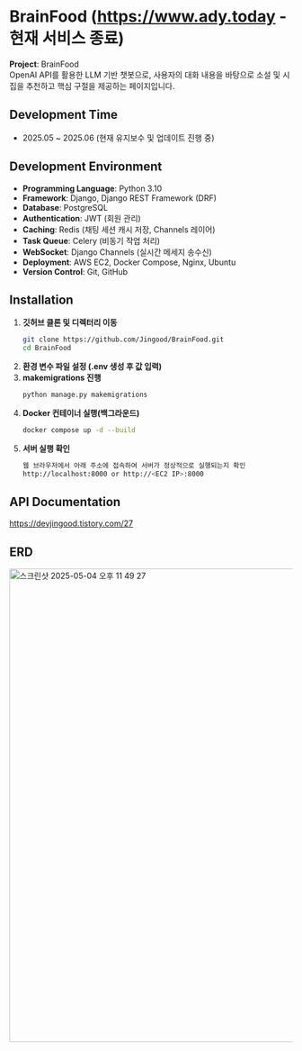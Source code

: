 # BrainFood (https://www.ady.today - 현재 서비스 종료)

**Project**: BrainFood  
OpenAI API를 활용한 LLM 기반 챗봇으로, 사용자의 대화 내용을 바탕으로 소설 및 시집을 추천하고 핵심 구절을 제공하는 페이지입니다.


## Development Time
- 2025.05 ~ 2025.06 (현재 유지보수 및 업데이트 진행 중)


## Development Environment
- **Programming Language**: Python 3.10  
- **Framework**: Django, Django REST Framework (DRF)  
- **Database**: PostgreSQL  
- **Authentication**: JWT (회원 관리)  
- **Caching**: Redis (채팅 세션 캐시 저장, Channels 레이어)  
- **Task Queue**: Celery (비동기 작업 처리)  
- **WebSocket**: Django Channels (실시간 메세지 송수신)  
- **Deployment**: AWS EC2, Docker Compose, Nginx, Ubuntu  
- **Version Control**: Git, GitHub  


## Installation

1. **깃허브 클론 및 디렉터리 이동**
   ```bash
   git clone https://github.com/Jingood/BrainFood.git
   cd BrainFood

2. **환경 변수 파일 설정 (.env 생성 후 값 입력)**
3. **makemigrations 진행**
   ```bash
   python manage.py makemigrations

4. **Docker 컨테이너 실행(백그라운드)**
   ```bash
   docker compose up -d --build

5. **서버 실행 확인**
   ```bash
   웹 브라우저에서 아래 주소에 접속하여 서버가 정상적으로 실행되는지 확인
   http://localhost:8000 or http://<EC2 IP>:8000


## API Documentation
https://devjingood.tistory.com/27



## ERD
<img width="841" alt="스크린샷 2025-05-04 오후 11 49 27" src="https://github.com/user-attachments/assets/fe1b54c3-890b-407a-8e1d-53f00c5a6b62" />

